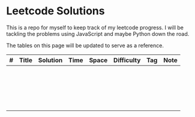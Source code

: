 # Leetcode Solutions

This is a repo for myself to keep track of my leetcode progress. I will be tackling the problems using JavaScript and maybe Python down the road. 

The tables on this page will be updated to serve as a reference.


| #   | Title                | Solution | Time       | Space | Difficulty | Tag             | Note        |
| --- | -------------------- | -------- | ---------- | ----- | ---------- | --------------- | ----------- |
|     |                      |          |            |       |            |                 |             |
|     |                      |          |            |       |            |                 |             |
|     |                      |          |            |       |            |                 |             |
|     |                      |          |            |       |            |                 |             |
|     |                      |          |            |       |            |                 |             |
|     |                      |          |            |       |            |                 |             |
|     |                      |          |            |       |            |                 |             |
|     |                      |          |            |       |            |                 |             |
|     |                      |          |            |       |            |                 |             |
|     |                      |          |            |       |            |                 |             |
|     |                      |          |            |       |            |                 |             |
|     |                      |          |            |       |            |                 |             |
|     |                      |          |            |       |            |                 |             |
|     |                      |          |            |       |            |                 |             |
|     |                      |          |            |       |            |                 |             |
|     |                      |          |            |       |            |                 |             |
|     |                      |          |            |       |            |                 |             |
|     |                      |          |            |       |            |                 |             |
|     |                      |          |            |       |            |                 |             |
|     |                      |          |            |       |            |                 |             |